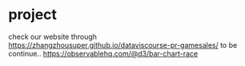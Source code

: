 # project
check our website through https://zhangzhousuper.github.io/dataviscourse-pr-gamesales/
to be continue..
https://observablehq.com/@d3/bar-chart-race
